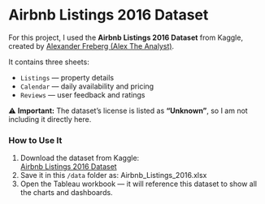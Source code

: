 # Airbnb Listings 2016 Dataset

For this project, I used the **Airbnb Listings 2016 Dataset** from Kaggle, created by [Alexander Freberg (Alex The Analyst)](https://www.kaggle.com/datasets/alexanderfreberg/airbnb-listings-2016-dataset).

It contains three sheets:
- `Listings` — property details  
- `Calendar` — daily availability and pricing  
- `Reviews` — user feedback and ratings

⚠️ **Important:** The dataset’s license is listed as **“Unknown”**, so I am not including it directly here.  

### How to Use It

1. Download the dataset from Kaggle:  
   [Airbnb Listings 2016 Dataset](https://www.kaggle.com/datasets/alexanderfreberg/airbnb-listings-2016-dataset)  
2. Save it in this `/data` folder as: Airbnb_Listings_2016.xlsx
3. Open the Tableau workbook — it will reference this dataset to show all the charts and dashboards.